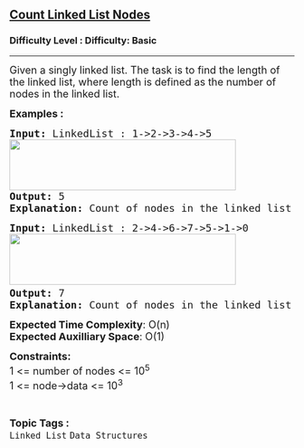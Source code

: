 <h2><a href="https://www.geeksforgeeks.org/problems/count-nodes-of-linked-list/1?page=1&category=Linked%20List&difficulty=Basic&sortBy=accuracy">Count Linked List Nodes</a></h2><h3>Difficulty Level : Difficulty: Basic</h3><hr><div class="problems_problem_content__Xm_eO" style="user-select: auto;"><p style="user-select: auto;"><span style="font-size: 18px; user-select: auto;">Given a singly linked list. The task is to find the length of the linked list, where length is defined as the number of nodes in the linked list.</span></p>
<p style="user-select: auto;"><strong style="user-select: auto;"><span style="font-size: 18px; user-select: auto;">Examples :</span></strong></p>
<pre style="user-select: auto;"><strong style="user-select: auto;"><span style="font-size: 18px; user-select: auto;">Input: </span></strong><span style="font-size: 18px; user-select: auto;">LinkedList : 1-&gt;2-&gt;3-&gt;4-&gt;5<br style="user-select: auto;"><img src="https://media.geeksforgeeks.org/img-practice/prod/addEditProblem/700039/Web/Other/blobid0_1720505073.png" width="400" height="90" style="user-select: auto;"><br style="user-select: auto;"><strong style="user-select: auto;">Output: </strong>5<strong style="user-select: auto;">
Explanation: </strong>Count of nodes in the linked list is 5, which is its length.</span>
</pre>
<pre style="user-select: auto;"><strong style="user-select: auto;"><span style="font-size: 18px; user-select: auto;">Input: </span></strong><span style="font-size: 18px; user-select: auto;">LinkedList : 2-&gt;4-&gt;6-&gt;7-&gt;5-&gt;1-&gt;0<br style="user-select: auto;"><img src="https://media.geeksforgeeks.org/img-practice/prod/addEditProblem/700039/Web/Other/blobid1_1720505089.png" width="400" height="90" style="user-select: auto;"> <br style="user-select: auto;"><strong style="user-select: auto;">Output: </strong>7<strong style="user-select: auto;">
Explanation: </strong>Count of nodes in the linked list is 7. Hence, the output is 7.</span></pre>
<p style="user-select: auto;"><span style="font-size: 18px; user-select: auto;"><strong style="user-select: auto;">Expected Time Complexity</strong>: O(n)<br style="user-select: auto;"><strong style="user-select: auto;">Expected Auxilliary Space</strong>: O(1)</span></p>
<p style="user-select: auto;"><span style="font-size: 18px; user-select: auto;"><strong style="user-select: auto;">Constraints:</strong><br style="user-select: auto;">1 &lt;= number of nodes &lt;= 10<sup style="user-select: auto;">5</sup><br style="user-select: auto;">1 &lt;= node-&gt;data &lt;= 10<sup style="user-select: auto;">3</sup></span></p></div><br><p><span style=font-size:18px><strong>Topic Tags : </strong><br><code>Linked List</code>&nbsp;<code>Data Structures</code>&nbsp;